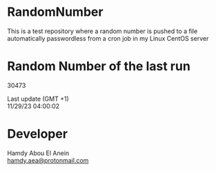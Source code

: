 # RandomNumber    
This is a test repository where a random number is pushed to a file automatically passwordless from a cron job in my Linux CentOS server    
# Random Number of the last run   
30473
      
Last update (GMT +1)    
11/29/23 04:00:02
# Developer    
Hamdy Abou El Anein   
hamdy.aea@protonmail.com
